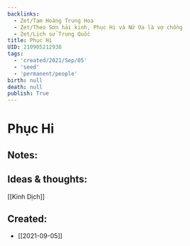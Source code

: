 ```yaml
---
backlinks:
  - Zet/Tam Hoàng Trung Hoa
  - Zet/Theo Sơn hải kinh, Phục Hi và Nữ Oa là vợ chồng
  - Zet/Lịch sử Trung Quốc
title: Phục Hi
UID: 210905212938
tags:
  - 'created/2021/Sep/05'
  - 'seed'
  - 'permanent/people'
birth: null
death: null
publish: True
---
```

# Phục Hi

## Notes:


## Ideas & thoughts:
[[Kinh Dịch]]

## Created:
- [[2021-09-05]]
